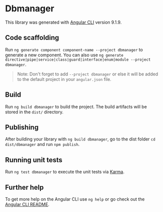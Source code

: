 # Dbmanager

This library was generated with [Angular CLI](https://github.com/angular/angular-cli) version 9.1.9.

## Code scaffolding

Run `ng generate component component-name --project dbmanager` to generate a new component. You can also use `ng generate directive|pipe|service|class|guard|interface|enum|module --project dbmanager`.
> Note: Don't forget to add `--project dbmanager` or else it will be added to the default project in your `angular.json` file. 

## Build

Run `ng build dbmanager` to build the project. The build artifacts will be stored in the `dist/` directory.

## Publishing

After building your library with `ng build dbmanager`, go to the dist folder `cd dist/dbmanager` and run `npm publish`.

## Running unit tests

Run `ng test dbmanager` to execute the unit tests via [Karma](https://karma-runner.github.io).

## Further help

To get more help on the Angular CLI use `ng help` or go check out the [Angular CLI README](https://github.com/angular/angular-cli/blob/master/README.md).
